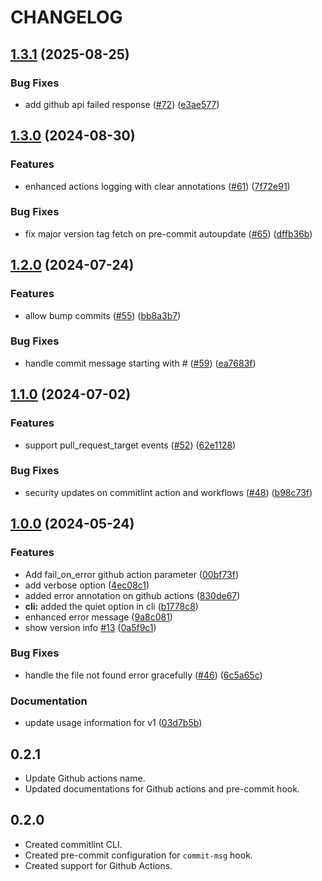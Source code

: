 # CHANGELOG

## [1.3.1](https://github.com/opensource-nepal/commitlint/compare/v1.3.0...v1.3.1) (2025-08-25)


### Bug Fixes

* add github api failed response ([#72](https://github.com/opensource-nepal/commitlint/issues/72)) ([e3ae577](https://github.com/opensource-nepal/commitlint/commit/e3ae577534c63cd89624e60a9e4257a0b1eee148))

## [1.3.0](https://github.com/opensource-nepal/commitlint/compare/v1.2.0...v1.3.0) (2024-08-30)


### Features

* enhanced actions logging with clear annotations ([#61](https://github.com/opensource-nepal/commitlint/issues/61)) ([7f72e91](https://github.com/opensource-nepal/commitlint/commit/7f72e9108526ef0f05afcb1627d1239ed41324c6))


### Bug Fixes

* fix major version tag fetch on pre-commit autoupdate ([#65](https://github.com/opensource-nepal/commitlint/issues/65)) ([dffb36b](https://github.com/opensource-nepal/commitlint/commit/dffb36bf7774910ae14417f57b22a12ff0cb323b))

## [1.2.0](https://github.com/opensource-nepal/commitlint/compare/v1.1.0...v1.2.0) (2024-07-24)


### Features

* allow bump commits ([#55](https://github.com/opensource-nepal/commitlint/issues/55)) ([bb8a3b7](https://github.com/opensource-nepal/commitlint/commit/bb8a3b74134f42a48acec18ab87e6a0293c07e84))


### Bug Fixes

* handle commit message starting with # ([#59](https://github.com/opensource-nepal/commitlint/issues/59)) ([ea7683f](https://github.com/opensource-nepal/commitlint/commit/ea7683f2cf265090fda7ddfadfc9853caa05e546))

## [1.1.0](https://github.com/opensource-nepal/commitlint/compare/v1.0.0...v1.1.0) (2024-07-02)


### Features

* support pull_request_target events ([#52](https://github.com/opensource-nepal/commitlint/issues/52)) ([62e1128](https://github.com/opensource-nepal/commitlint/commit/62e11285d5628dff5f67645d1c718e1276478ecb))


### Bug Fixes

* security updates on commitlint action and workflows ([#48](https://github.com/opensource-nepal/commitlint/issues/48)) ([b98c73f](https://github.com/opensource-nepal/commitlint/commit/b98c73fb68f11b66ec8d3f227c6b129598c28726))

## [1.0.0](https://github.com/opensource-nepal/commitlint/compare/v0.2.1...v1.0.0) (2024-05-24)


### Features

* Add fail_on_error github action parameter ([00bf73f](https://github.com/opensource-nepal/commitlint/commit/00bf73fef7120ceb335dc9ef84a4390a2d1ccb59))
* add verbose option ([4ec08c1](https://github.com/opensource-nepal/commitlint/commit/4ec08c1cd2f22a67bbfa1fc9ef490ca7f5b1800e))
* added error annotation on github actions ([830de67](https://github.com/opensource-nepal/commitlint/commit/830de67d92356085663cd23e5e79c1522b23901e))
* **cli:** added the quiet option in cli ([b1778c8](https://github.com/opensource-nepal/commitlint/commit/b1778c8dead03eaba7625c67f741e185be19ea49))
* enhanced error message ([9a8c081](https://github.com/opensource-nepal/commitlint/commit/9a8c08173abd3086d14fe4142736d9bfb93ef08f))
* show version info [#13](https://github.com/opensource-nepal/commitlint/issues/13) ([0a5f9c1](https://github.com/opensource-nepal/commitlint/commit/0a5f9c1e29b8a7beaf4a9a5ce1991935f84e9c7d))


### Bug Fixes

* handle the file not found error gracefully ([#46](https://github.com/opensource-nepal/commitlint/issues/46)) ([6c5a65c](https://github.com/opensource-nepal/commitlint/commit/6c5a65c222963f713379739f57273b82cac1a0b0))


### Documentation

* update usage information for v1 ([03d7b5b](https://github.com/opensource-nepal/commitlint/commit/03d7b5ba370532f39b42ae9f2148f7ed08cbb826))

## 0.2.1

- Update Github actions name.
- Updated documentations for Github actions and pre-commit hook.

## 0.2.0

- Created commitlint CLI.
- Created pre-commit configuration for `commit-msg` hook.
- Created support for Github Actions.
